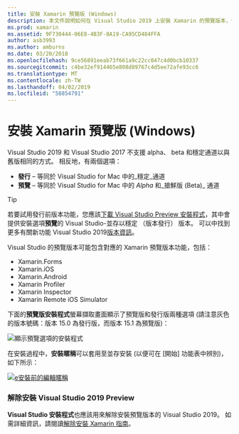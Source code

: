 ```yaml
---
title: 安裝 Xamarin 預覽版 (Windows)
description: 本文件說明如何在 Visual Studio 2019 上安裝 Xamarin 的預覽版本，使用預覽發行通道。
ms.prod: xamarin
ms.assetid: 9F730444-06E8-4B3F-8A19-CA95CD484FFA
author: asb3993
ms.author: amburns
ms.date: 03/20/2018
ms.openlocfilehash: 9ce56891eeab73f661a9c22cc047c4d0bcb10337
ms.sourcegitcommit: c4be32ef914465e808d89767c4d5ee72afe93cc6
ms.translationtype: MT
ms.contentlocale: zh-TW
ms.lasthandoff: 04/02/2019
ms.locfileid: "58854791"
---
```

# <a name="installing-xamarin-preview-on-windows"></a>安裝 Xamarin 預覽版 (Windows)

Visual Studio 2019 和 Visual Studio 2017 不支援 alpha、 beta 和穩定通道以與舊版相同的方式。 相反地，有兩個選項：

- **發行** – 等同於 Visual Studio for Mac 中的_穩定_通道
- **預覽** – 等同於 Visual Studio for Mac 中的 _Alpha_ 和_搶鮮版 (Beta)_ 通道

> [!TIP]
> 若要試用發行前版本功能，您應該[下載 Visual Studio Preview 安裝程式](https://visualstudio.microsoft.com/vs/preview/)，其中會提供安裝選項**預覽**的 Visual Studio-並存以穩定 （版本發行） 版本。 可以中找到更多有關新功能 Visual Studio 2019[版本資訊](https://docs.microsoft.com/visualstudio/releases/2019/release-notes)。

Visual Studio 的預覽版本可能包含對應的 Xamarin 預覽版本功能，包括：

- Xamarin.Forms
- Xamarin.iOS
- Xamarin.Android
- Xamarin Profiler
- Xamarin Inspector
- Xamarin Remote iOS Simulator

下面的**預覽版安裝程式**螢幕擷取畫面顯示了預覽版和發行版兩種選項 (請注意灰色的版本號碼：版本 15.0 為發行版，而版本 15.1 為預覽版)：

![顯示預覽選項的安裝程式](windows-images/vs2017-installer.jpg)

在安裝過程中，**安裝暱稱**可以套用至並存安裝 (以便可在 [開始] 功能表中辨別)，如下所示：

[![e安裝前的編輯暱稱](windows-images/vs2017-nickname-sml.png "安裝前的編輯暱稱")](windows-images/vs2017-nickname.png#lightbox)

### <a name="uninstalling-visual-studio-2019-preview"></a>解除安裝 Visual Studio 2019 Preview

**Visual Studio 安裝程式**也應該用來解除安裝預覽版本的 Visual Studio 2019。 如需詳細資訊，請閱讀[解除安裝 Xamarin 指南](uninstalling-xamarin.md#uninstallvs2017)。
